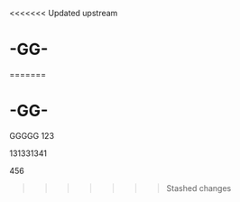 <<<<<<< Updated upstream
# -GG-
=======
# -GG-


GGGGG
123


131331341

456
>>>>>>> Stashed changes
